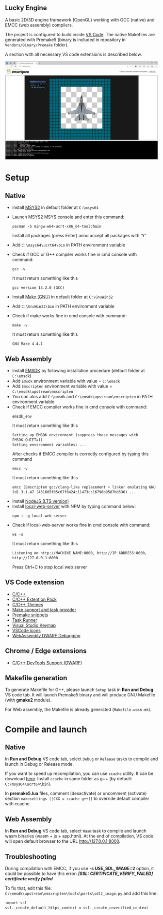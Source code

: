 ## Lucky Engine ##

A basic 2D/3D engine framework (OpenGL) working with GCC (native) and EMCC (web assembly) compilers.

The project is configured to build inside [VS Code](https://code.visualstudio.com/download).
The native Makefiles are generated with Premake5 (binary is included in repository in `Vendors/Binary/Premake` folder).

A section with all necessary VS code extensions is described below.

![Lucky](Docs/Lucky.jpg)

# Setup

## Native

- Install [MSYS2](https://www.msys2.org/docs/installer/) in default folder at `C:\msys64`
- Launch MSYS2 MSYS console and enter this command:
    ```
    pacman -S mingw-w64-ucrt-x86_64-toolchain   
    ```
    Install all packages (press Enter) annd accept all packages with 'Y'
- Add `C:\msys64\ucrt64\bin` in PATH environment variable
- Check if GCC or G++ compiler works fine in cmd console with command:
    ```
    gcc -v
    ```
    It must return something like this

    ```
    gcc version 13.2.0 (GCC)
    ```
- Install [Make (GNU)](https://sourceforge.net/projects/getgnuwin32/) in default folder at `C:\GnuWin32`
- Add `C:\GnuWin32\bin` in PATH environment variable
- Check if make works fine in cmd console with command:
    ```
    make -v
    ```
    It must return something like this

    ```
    GNU Make 4.4.1
    ```

## Web Assembly

- Install [EMSDK](https://emscripten.org/docs/getting_started/downloads.html) by following installation procedure (default folder at `C:\emsdk`)
- Add `Emsdk` environment variable with value = `C:\emsdk`
- Add `Emscripten` environment variable with value = `C:\emsdk\upstream\emscripten`
- You can alos add `C:\emsdk` and `C:\emsdk\upstream\emscripten` in PATH environment variable
- Check if EMCC compiler works fine in cmd console with command:
    ```
    emsdk_env
    ```
    It must return something like this
    ```
    Setting up EMSDK environment (suppress these messages with EMSDK_QUIET=1)
    Setting environment variables: ...
    ```
    After checks if EMCC compiler is correctly configured by typing this command
    ```
    emcc -v
    ```
    It must return something like this
    ```
    emcc (Emscripten gcc/clang-like replacement + linker emulating GNU ld) 3.1.47 (431685f05c67f0424c11473cc16798b9587bb536) ...
    ```
 - Install [NodeJS (LTS version)](https://nodejs.org/en/download)
 - Install [local-web-server](https://www.npmjs.com/package/local-web-server) with NPM by typing command below:
    ```
    npm i -g local-web-server
    ```
- Check if local-web-server works fine in cmd console with command:
    ```
    ws -s
    ```
    It must return something like this
    ```
    Listening on http://MACHINE_NAME:8000, http://IP_ADDRESS:8000, http://127.0.0.1:8000
    ```
    Press Ctrl+C to stop local web server

## VS Code extension

- [C/C++](https://marketplace.visualstudio.com/items?itemName=ms-vscode.cpptools)
- [C/C++ Extention Pack](https://marketplace.visualstudio.com/items?itemName=ms-vscode.cpptools-extension-pack)
- [C/C++ Themes](https://marketplace.visualstudio.com/items?itemName=ms-vscode.cpptools-themes)
- [Make support and task provider](https://marketplace.visualstudio.com/items?itemName=carlos-algms.make-task-provider)
- [Premake snippets](https://marketplace.visualstudio.com/items?itemName=holychicken99.premake-snippets)
- [Task Runner](https://marketplace.visualstudio.com/items?itemName=forbeslindesay.forbeslindesay-taskrunner)
- [Visual Studio Keymap](https://marketplace.visualstudio.com/items?itemName=ms-vscode.vs-keybindings)
- [VSCode icons](https://marketplace.visualstudio.com/items?itemName=vscode-icons-team.vscode-icons)
- [WebAssembly DWARF Debugging](https://marketplace.visualstudio.com/items?itemName=ms-vscode.wasm-dwarf-debugging)

## Chrome / Edge extensions
- [C/C++ DevTools Support (DWARF)](https://chromewebstore.google.com/detail/cc++-devtools-support-dwa/pdcpmagijalfljmkmjngeonclgbbannb)

## Makefile generation

To generate Makefile for G++, please launch `Setup` task in **Run and Debug** VS code tab. It will launch Premake5 binary and will produce GNU Makefile (with **gmake2** module).

For Web assembly, the Makefile is already generated (`Makefile.wasm.mk`).

# Compile and launch

## Native

In **Run and Debug** VS code tab, select `Debug` or `Release` tasks to compile and launch in Debug or Release mode.

If you want to speed up recompilation, you can use `ccache` utility. It can be download [here](https://ccache.dev/).
Install `ccache` in same folder as g++ (by default: `C:\msys64\ucrt64\bin`).

In **premake5.lua** files, comment (desactivate) or uncomment (activate) section `makesettings [[CXX = ccache g++]]` to override default compiler with ccache.

## Web Assembly

In **Run and Debug** VS code tab, select `Wasm` task to compile and launch wasm binaries (wasm + js + app.html). At the end of compilation, VS code will open default browser to the URL http://127.0.0.1:8000.

## Troubleshooting

During compilation with EMCC, if you use **-s USE_SDL_IMAGE=2** option, it could be possible to have this error:
***[SSL: CERTIFICATE_VERIFY_FAILED] certificate verify failed***

To fix that, edit this file:
`C:\emsdk\upstream\emscripten\tools\ports\sdl2_image.py`
and add this line:
```
import ssl
ssl._create_default_https_context = ssl._create_unverified_context
```
